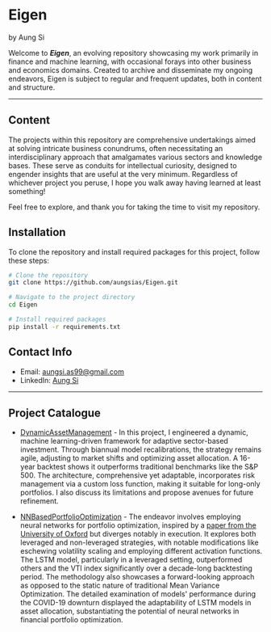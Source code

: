 # Eigen

by Aung Si

Welcome to ***Eigen***, an evolving repository showcasing my work primarily in finance and machine learning, with occasional forays into other business and economics domains. Created to archive and disseminate my ongoing endeavors, Eigen is subject to regular and frequent updates, both in content and structure.

---

## Content
The projects within this repository are comprehensive undertakings aimed at solving intricate business conundrums, often necessitating an interdisciplinary approach that amalgamates various sectors and knowledge bases. These serve as conduits for intellectual curiosity, designed to engender insights that are useful at the very minimum. Regardless of whichever project you peruse, I hope you walk away having learned at least something!

Feel free to explore, and thank you for taking the time to visit my repository.

## Installation

To clone the repository and install required packages for this project, follow these steps:

```bash
# Clone the repository
git clone https://github.com/aungsias/Eigen.git

# Navigate to the project directory
cd Eigen

# Install required packages
pip install -r requirements.txt
```

## Contact Info

- Email: [aungsi.as99@gmail.com](mailto:aungsi.as99@gmail.com)
- LinkedIn: [Aung Si](https://www.linkedin.com/in/aungsi99)

---

## Project Catalogue

- [DynamicAssetManagement](DynamicAssetManagement) - In this project, I engineered a dynamic, machine learning-driven framework for adaptive sector-based investment. Through biannual model recalibrations, the strategy remains agile, adjusting to market shifts and optimizing asset allocation. A 16-year backtest shows it outperforms traditional benchmarks like the S&P 500. The architecture, comprehensive yet adaptable, incorporates risk management via a custom loss function, making it suitable for long-only portfolios. I also discuss its limitations and propose avenues for future refinement.

- [NNBasedPortfolioOptimization](NNBasedPortfolioOptimization) - The endeavor involves employing neural networks for portfolio optimization, inspired by a [paper from the University of Oxford](DeepLearningPortfolioOptimization/reference_paper/DeepLearningForPortfolioOptimization_Oxford.pdf) but diverges notably in execution. It explores both leveraged and non-leveraged strategies, with notable modifications like eschewing volatility scaling and employing different activation functions. The LSTM model, particularly in a leveraged setting, outperformed others and the VTI index significantly over a decade-long backtesting period. The methodology also showcases a forward-looking approach as opposed to the static nature of traditional Mean Variance Optimization. The detailed examination of models' performance during the COVID-19 downturn displayed the adaptability of LSTM models in asset allocation, substantiating the potential of neural networks in financial portfolio optimization.


